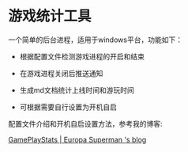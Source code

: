 # 游戏统计工具

一个简单的后台进程，适用于windows平台，功能如下：

- 根据配置文件检测游戏进程的开启和结束

- 在游戏进程关闭后推送通知

- 生成md文档统计上线时间和游玩时间

- 可根据需要自行设置为开机自启

配置文件介绍和开机自启设置方法，参考我的博客:

[GamePlayStats | Europa Superman 's blog](https://europasuperman.github.io/EuropaSuperman.io/2025/01/24/GamePlayStats/)


